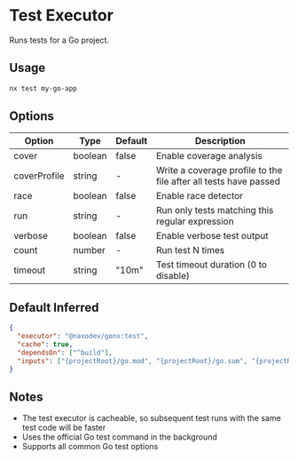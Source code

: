 # Test Executor

Runs tests for a Go project.

## Usage

```bash
nx test my-go-app
```

## Options

| Option       | Type    | Default | Description                                                      |
| ------------ | ------- | ------- | ---------------------------------------------------------------- |
| cover        | boolean | false   | Enable coverage analysis                                         |
| coverProfile | string  | -       | Write a coverage profile to the file after all tests have passed |
| race         | boolean | false   | Enable race detector                                             |
| run          | string  | -       | Run only tests matching this regular expression                  |
| verbose      | boolean | false   | Enable verbose test output                                       |
| count        | number  | -       | Run test N times                                                 |
| timeout      | string  | "10m"   | Test timeout duration (0 to disable)                             |

## Default Inferred

```json
{
  "executor": "@naxodev/gonx:test",
  "cache": true,
  "dependsOn": ["^build"],
  "inputs": ["{projectRoot}/go.mod", "{projectRoot}/go.sum", "{projectRoot}/**/*.{go}"]
}
```

## Notes

- The test executor is cacheable, so subsequent test runs with the same test code will be faster
- Uses the official Go test command in the background
- Supports all common Go test options
